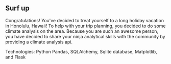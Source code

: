 
## Surf up

Congratulations! You've decided to treat yourself to a long holiday vacation in Honolulu, Hawaii! To help with your trip planning, you decided to do some climate analysis on the area. Because you are such an awesome person, you have decided to share your ninja analytical skills with the community by providing a climate analysis api. 

Technologies: Python Pandas, SQLAlchemy, Sqlite database, Matplotlib, and Flask 



```python

```
